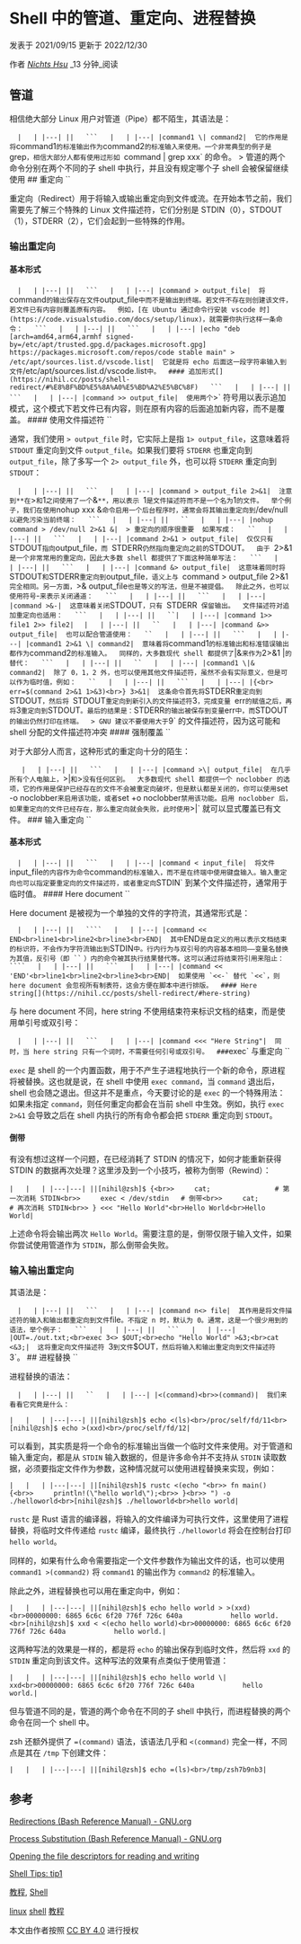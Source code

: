 # Shell 中的管道、重定向、进程替换

发表于 2021/09/15 更新于 2022/12/30

作者 _[Nichts Hsu](https://nihil.cc/)_ _13 分钟_阅读

## 管道[](https://nihil.cc/posts/shell-redirect/#%E7%AE%A1%E9%81%93)

相信绝大部分 Linux 用户对管道（Pipe）都不陌生，其语法是：

`   |   | |---| ||   ```   |   | |---| |command1 \| command2|  它的作用是将 `command1` 的标准输出作为 `command2` 的标准输入来使用。一个非常典型的例子是 `grep`，相信大部分人都有使用过形如 `command | grep xxx` 的命令。  > 管道的两个命令分别在两个不同的子 shell 中执行，并且没有规定哪个子 shell 会被保留继续使用  ## 重定向[](https://nihil.cc/posts/shell-redirect/#%E9%87%8D%E5%AE%9A%E5%90%91)   ``

重定向（Redirect）用于将输入或输出重定向到文件或流。在开始本节之前，我们需要先了解三个特殊的 Linux 文件描述符，它们分别是 STDIN（0），STDOUT（1），STDERR（2），它们会起到一些特殊的作用。

### 输出重定向[](https://nihil.cc/posts/shell-redirect/#%E8%BE%93%E5%87%BA%E9%87%8D%E5%AE%9A%E5%90%91)

#### 基本形式[](https://nihil.cc/posts/shell-redirect/#%E5%9F%BA%E6%9C%AC%E5%BD%A2%E5%BC%8F)

`   |   | |---| ||   ```   |   | |---| |command > output_file|  将 `command` 的输出保存在文件 `output_file` 中而不是输出到终端。若文件不存在则创建该文件，若文件已有内容则覆盖原有内容。  例如，[在 Ubuntu 通过命令行安装 vscode 时](https://code.visualstudio.com/docs/setup/linux)，就需要你执行这样一条命令：   ```   |   | |---| ||   ```   |   | |---| |echo "deb [arch=amd64,arm64,armhf signed-by=/etc/apt/trusted.gpg.d/packages.microsoft.gpg] https://packages.microsoft.com/repos/code stable main" > /etc/apt/sources.list.d/vscode.list|  它就是将 echo 后面这一段字符串输入到文件 `/etc/apt/sources.list.d/vscode.list` 中。  #### 追加形式[](https://nihil.cc/posts/shell-redirect/#%E8%BF%BD%E5%8A%A0%E5%BD%A2%E5%BC%8F)   ```   |   | |---| ||   ```   |   | |---| |command >> output_file|  使用两个 `>` 符号用以表示追加模式，这个模式下若文件已有内容，则在原有内容的后面追加新内容，而不是覆盖。  #### 使用文件描述符[](https://nihil.cc/posts/shell-redirect/#%E4%BD%BF%E7%94%A8%E6%96%87%E4%BB%B6%E6%8F%8F%E8%BF%B0%E7%AC%A6)   ``

通常，我们使用 `> output_file` 时，它实际上是指 `1> output_file`，这意味着将 `STDOUT` 重定向到文件 `output_file`。如果我们要将 `STDERR` 也重定向到 `output_file`，除了多写一个 `2> output_file` 外，也可以将 `STDERR` 重定向到 `STDOUT`：

`   |   | |---| ||   ```   |   | |---| |command > output_file 2>&1|  注意到**在 `>` 和 `1` 之间使用了一个 `&`**，用以表示 `1` 是文件描述符而不是一个名为 `1` 的文件。  举个例子，我们在使用 `nohup xxx &` 命令启用一个后台程序时，通常会将其输出重定向到 `/dev/null` 以避免污染当前终端：   ```   |   | |---| ||   ``   |   | |---| |nohup command > /dev/null 2>&1 &|  > 重定向的顺序很重要  如果写成：   ``   |   | |---| ||   ```   |   | |---| |command 2>&1 > output_file|  仅仅只有 `STDOUT` 指向 `output_file`，而 `STDERR` 仍然指向重定向之前的 `STDOUT`。  由于 `2>&1` 是一个非常常用的重定向，因此大多数 shell 都提供了下面这种简单写法：   ```   |   | |---| ||   ```   |   | |---| |command &> output_file|  这意味着同时将 `STDOUT` 和 `STDERR` 重定向到 `output_file`，语义上与 `command > output_file 2>&1` 完全相同。另一方面，`>& output_file` 也是等义的写法，但是不被提倡。  除此之外，也可以使用符号 `-` 来表示关闭通道：   ```   |   | |---| ||   ```   |   | |---| |command >&-|  这意味着关闭 `STDOUT`，只有 `STDERR` 保留输出。  文件描述符对追加重定向也适用：   ```   |   | |---| ||   ``|   | |---| |command 1>> file1 2>> file2|`
`   |   | |---| ||   ``   |   | |---| |command &>> output_file|  也可以配合管道使用：   ``   |   | |---| ||   ```   |   | |---| |command1 2>&1 \| command2|  意味着将 `command1` 的标准输出和标准错误输出都作为 `command2` 的标准输入。  同样的，大多数现代 shell 都提供了 `|&` 来作为 `2>&1 |` 的替代：   ```   |   | |---| ||   ``   |   | |---| |command1 \|& command2|  除了 0，1，2 外，也可以使用其他文件描述符，虽然不会有实际意义，但是可以作为临时值，例如：   ``   |   | |---| ||   ```   |   | |---| |{<br>    err=$(command 2>&1 1>&3)<br>} 3>&1|  这条命令首先将 `STDERR` 重定向到 `STDOUT`，然后将 `STDOUT` 重定向到新引入的文件描述符 `3`，完成变量 `err` 的赋值之后，再将 `3` 重定向到 `STDOUT`。最后的结果是：`STDERR` 的输出被保存到变量 `err` 中，而 `STDOUT` 的输出仍然打印在终端。  > GNU 建议不要使用大于 `9` 的文件描述符，因为这可能和 shell 分配的文件描述符冲突  #### 强制覆盖[](https://nihil.cc/posts/shell-redirect/#%E5%BC%BA%E5%88%B6%E8%A6%86%E7%9B%96)   ``

对于大部分人而言，这种形式的重定向十分的陌生：

`   |   | |---| ||   ```   |   | |---| |command >\| output_file|  在几乎所有个人电脑上，`>|` 和 `>` 没有任何区别。  大多数现代 shell 都提供一个 noclobber 的选项，它的作用是保护已经存在的文件不会被重定向破坏，但是默认都是关闭的，你可以使用 `set -o noclobber` 来启用该功能，或者 `set +o noclobber` 禁用该功能。启用 noclobber 后，如果重定向的文件已经存在，那么重定向就会失败，此时使用 `>|` 就可以显式覆盖已有文件。  ### 输入重定向[](https://nihil.cc/posts/shell-redirect/#%E8%BE%93%E5%85%A5%E9%87%8D%E5%AE%9A%E5%90%91)   ``

#### 基本形式[](https://nihil.cc/posts/shell-redirect/#%E5%9F%BA%E6%9C%AC%E5%BD%A2%E5%BC%8F-1)

`   |   | |---| ||   ```   |   | |---| |command < input_file|  将文件 `input_file` 的内容作为命令 `command` 的标准输入，而不是在终端中使用键盘输入。输入重定向也可以指定要重定向的文件描述符，或者重定向 `STDIN` 到某个文件描述符，通常用于临时值。  #### Here document[](https://nihil.cc/posts/shell-redirect/#here-document)   ``

Here document 是被视为一个单独的文件的字符流，其通常形式是：

`   |   | |---| ||   ````   |   | |---| |command << END<br>line1<br>line2<br>line3<br>END|  其中 `END` 是自定义的用以表示文档结束的标识符，不会作为字符流输出到 `STDIN` 中。行内行为与双引号的内容基本相同——变量名替换为其值，反引号（即 `` ` ``）内的命令被其执行结果替代等。这可以通过将结束符引用来阻止：   ````   |   | |---| ||   ```   |   | |---| |command << 'END'<br>line1<br>line2<br>line3<br>END|  如果使用 `<<-` 替代 `<<`，则 here document 会忽视所有制表符，这会方便在脚本中进行排版。  #### Here string[](https://nihil.cc/posts/shell-redirect/#here-string)   ``

与 here document 不同，here string 不使用结束符来标识文档的结束，而是使用单引号或双引号：

`   |   | |---| ||   ```   |   | |---| |command <<< "Here String"|  同时，当 here string 只有一个词时，不需要任何引号或双引号。  ### `exec` 与重定向[](https://nihil.cc/posts/shell-redirect/#exec-%E4%B8%8E%E9%87%8D%E5%AE%9A%E5%90%91)   ``

`exec` 是 shell 的一个内置函数，用于不产生子进程地执行一个新的命令，原进程将被替换。这也就是说，在 shell 中使用 `exec command`，当 `command` 退出后，shell 也会随之退出。但这并不是重点，今天要讨论的是 `exec` 的一个特殊用法：如果未指定 `command`，则任何重定向都会在当前 shell 中生效。例如，执行 `exec 2>&1` 会导致之后在 shell 内执行的所有命令都会把 `STDERR` 重定向到 `STDOUT`。

#### 倒带[](https://nihil.cc/posts/shell-redirect/#%E5%80%92%E5%B8%A6)

有没有想过这样一个问题，在已经消耗了 STDIN 的情况下，如何才能重新获得 STDIN 的数据再次处理？这里涉及到一个小技巧，被称为倒带（Rewind）：

`|   |   | |---|---| ||[nihil@zsh]$ {<br>>     cat;                # 第一次消耗 STDIN<br>>     exec < /dev/stdin   # 倒带<br>>     cat;                # 再次消耗 STDIN<br>> } <<< "Hello World"<br>Hello World<br>Hello World|`

上述命令将会输出两次 `Hello World`。需要注意的是，倒带仅限于输入文件，如果你尝试使用管道作为 `STDIN`，那么倒带会失败。

### 输入输出重定向[](https://nihil.cc/posts/shell-redirect/#%E8%BE%93%E5%85%A5%E8%BE%93%E5%87%BA%E9%87%8D%E5%AE%9A%E5%90%91)

其语法是：

`   |   | |---| ||   ```   |   | |---| |command n<> file|  其作用是将文件描述符的输入和输出都重定向到文件 `file`。不指定 n 时，默认为 0。通常，这是一个很少用到的语法，举个例子：   ```   |   | |---| ||   ```   |   | |---| |OUT=./out.txt;<br>exec 3<> $OUT;<br>echo "Hello World" >&3;<br>cat <&3;|  这将重定向文件描述符 `3` 到文件 `$OUT`，然后将输入和输出重定向到文件描述符 `3`。  ## 进程替换[](https://nihil.cc/posts/shell-redirect/#%E8%BF%9B%E7%A8%8B%E6%9B%BF%E6%8D%A2)   ``

进程替换的语法：

`   |   | |---| ||   ``   |   | |---| |<(command)<br>>(command)|  我们来看看它究竟是什么：   `

`|   |   | |---|---| ||[nihil@zsh]$ echo <(ls)<br>/proc/self/fd/11<br>[nihil@zsh]$ echo >(xxd)<br>/proc/self/fd/12|`

可以看到，其实质是将一个命令的标准输出当做一个临时文件来使用。对于管道和输入重定向，都是从 `STDIN` 输入数据的，但是许多命令并不支持从 `STDIN` 读取数据，必须要指定文件作为参数，这种情况就可以使用进程替换来实现，例如：

`|   |   | |---|---| ||[nihil@zsh]$ rustc <(echo "<br>> fn main() {<br>>     println!(\"hello world\");<br>> }<br>> ") -o ./helloworld<br>[nihil@zsh]$ ./helloworld<br>hello world|`

`rustc` 是 Rust 语言的编译器，将输入的文件编译为可执行文件，这里使用了进程替换，将临时文件传递给 `rustc` 编译，最终执行 `./helloworld` 将会在控制台打印 `hello world`。

同样的，如果有什么命令需要指定一个文件参数作为输出文件的话，也可以使用 `command1 >(command2)` 将 `command1` 的输出作为 `command2` 的标准输入。

除此之外，进程替换也可以用在重定向中，例如：

`|   |   | |---|---| ||[nihil@zsh]$ echo hello world > >(xxd)<br>00000000: 6865 6c6c 6f20 776f 726c 640a            hello world.<br>[nihil@zsh]$ xxd < <(echo hello world)<br>00000000: 6865 6c6c 6f20 776f 726c 640a            hello world.|`

这两种写法的效果是一样的，都是将 `echo` 的输出保存到临时文件，然后将 `xxd` 的 `STDIN` 重定向到该文件。这种写法的效果有点类似于使用管道：

`|   |   | |---|---| ||[nihil@zsh]$ echo hello world \| xxd<br>00000000: 6865 6c6c 6f20 776f 726c 640a            hello world.|`

但与管道不同的是，管道的两个命令在不同的子 shell 中执行，而进程替换的两个命令在同一个 shell 中。

zsh 还额外提供了 `=(command)` 语法，该语法几乎和 `<(command)` 完全一样，不同点是其在 `/tmp` 下创建文件：

`|   |   | |---|---| ||[nihil@zsh]$ echo =(ls)<br>/tmp/zsh7b9nb3|`

## 参考[](https://nihil.cc/posts/shell-redirect/#%E5%8F%82%E8%80%83)

[Redirections (Bash Reference Manual) - GNU.org](https://www.gnu.org/software/bash/manual/html_node/Redirections.html)

[Process Substitution (Bash Reference Manual) - GNU.org](https://www.gnu.org/software/bash/manual/html_node/Process-Substitution.html)

[Opening the file descriptors for reading and writing](https://bash.cyberciti.biz/guide/Opening_the_file_descriptors_for_reading_and_writing)

[Shell Tips: tip1](http://linux-ip.net/misc/madlug/shell-tips/tip-1.txt)

[教程](https://nihil.cc/categories/%E6%95%99%E7%A8%8B/), [Shell](https://nihil.cc/categories/%E6%95%99%E7%A8%8B-shell/)

[linux](https://nihil.cc/tags/linux/) [shell](https://nihil.cc/tags/shell/) [教程](https://nihil.cc/tags/%E6%95%99%E7%A8%8B/)

本文由作者按照 [CC BY 4.0](https://creativecommons.org/licenses/by/4.0/) 进行授权